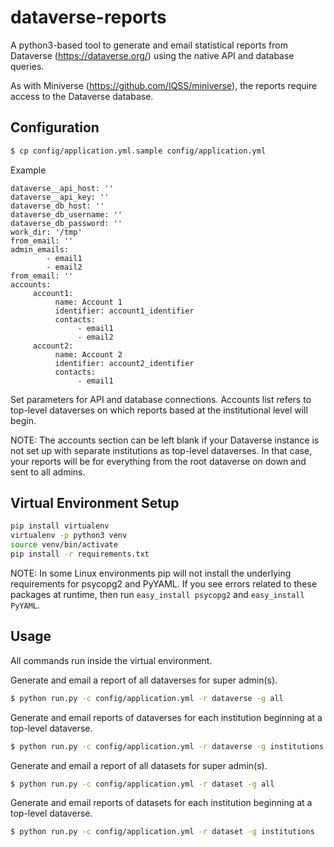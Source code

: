 # dataverse-reports
A python3-based tool to generate and email statistical reports from Dataverse (https://dataverse.org/) using the native API and database queries.

As with Miniverse (https://github.com/IQSS/miniverse), the reports require access to the Dataverse database.

Configuration
-----

```bash
$ cp config/application.yml.sample config/application.yml
```

Example
```
dataverse__api_host: ''
dataverse__api_key: ''
dataverse_db_host: ''
dataverse_db_username: ''
dataverse_db_password: ''
work_dir: '/tmp'
from_email: ''
admin_emails:
        - email1
        - email2
from_email: ''
accounts:
     account1:
          name: Account 1
          identifier: account1_identifier
          contacts:
               - email1
               - email2
     account2:
          name: Account 2
          identifier: account2_identifier
          contacts:
               - email1
```

Set parameters for API and database connections. Accounts list refers to top-level dataverses on which reports based at the institutional level will begin.

NOTE: The accounts section can be left blank if your Dataverse instance is not set up with separate institutions as top-level dataverses. In that case, your reports will be for everything from the root dataverse on down and sent to all admins.


Virtual Environment Setup
-----
```bash
pip install virtualenv
virtualenv -p python3 venv
source venv/bin/activate
pip install -r requirements.txt
```

NOTE: In some Linux environments pip will not install the underlying requirements for psycopg2 and PyYAML. If you see errors related to these packages at runtime, then run `easy_install psycopg2` and `easy_install PyYAML`.


Usage
-----

All commands run inside the virtual environment.


Generate and email a report of all dataverses for super admin(s).
```bash
$ python run.py -c config/application.yml -r dataverse -g all
```

Generate and email reports of dataverses for each institution beginning at a top-level dataverse.
```bash
$ python run.py -c config/application.yml -r dataverse -g institutions
```

Generate and email a report of all datasets for super admin(s).
```bash
$ python run.py -c config/application.yml -r dataset -g all
```

Generate and email reports of datasets for each institution beginning at a top-level dataverse.
```bash
$ python run.py -c config/application.yml -r dataset -g institutions
```
